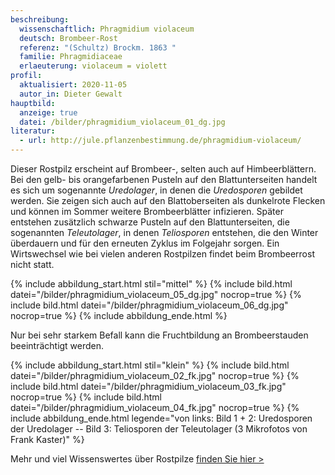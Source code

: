 ```yaml
---
beschreibung:
  wissenschaftlich: Phragmidium violaceum
  deutsch: Brombeer-Rost
  referenz: "(Schultz) Brockm. 1863 "
  familie: Phragmidiaceae
  erlaeuterung: violaceum = violett
profil:
  aktualisiert: 2020-11-05
  autor_in: Dieter Gewalt
hauptbild:
  anzeige: true
  datei: /bilder/phragmidium_violaceum_01_dg.jpg
literatur:
  - url: http://jule.pflanzenbestimmung.de/phragmidium-violaceum/
---
```

Dieser Rostpilz erscheint auf Brombeer-, selten auch auf Himbeerblättern. Bei den gelb- bis orangefarbenen Pusteln auf den Blattunterseiten handelt es sich um sogenannte *Uredolager*, in denen die *Uredosporen* gebildet werden. Sie zeigen sich auch auf den Blattoberseiten als dunkelrote Flecken und können im Sommer weitere Brombeerblätter infizieren. Später entstehen zusätzlich schwarze Pusteln auf den Blattunterseiten, die sogenannten *Teleutolager*, in denen *Teliosporen* entstehen, die den Winter überdauern und für den erneuten Zyklus im Folgejahr sorgen. Ein Wirtswechsel wie bei vielen anderen Rostpilzen findet beim Brombeerrost nicht statt.

{% include abbildung_start.html stil="mittel" %}
{% include bild.html datei="/bilder/phragmidium_violaceum_05_dg.jpg" nocrop=true %}
{% include bild.html datei="/bilder/phragmidium_violaceum_06_dg.jpg" nocrop=true %}
{% include abbildung_ende.html %}

Nur bei sehr starkem Befall kann die Fruchtbildung an Brombeerstauden beeinträchtigt werden.

{% include abbildung_start.html stil="klein" %}
{% include bild.html datei="/bilder/phragmidium_violaceum_02_fk.jpg" nocrop=true %}
{% include bild.html datei="/bilder/phragmidium_violaceum_03_fk.jpg" nocrop=true %}
{% include bild.html datei="/bilder/phragmidium_violaceum_04_fk.jpg" nocrop=true %}
{% include abbildung_ende.html legende="von links: Bild 1 + 2: Uredosporen der Uredolager -- Bild 3: Teliosporen der Teleutolager (3 Mikrofotos von Frank Kaster)" %}

Mehr und viel Wissenswertes über Rostpilze [finden Sie hier >](/verwandt/rostpilze)